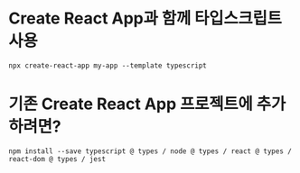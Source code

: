 # Create React App과 함께 타입스크립트 사용

```
npx create-react-app my-app --template typescript
```





# 기존 Create React App 프로젝트에 추가 하려면?

```
npm install --save typescript @ types / node @ types / react @ types / react-dom @ types / jest
```

